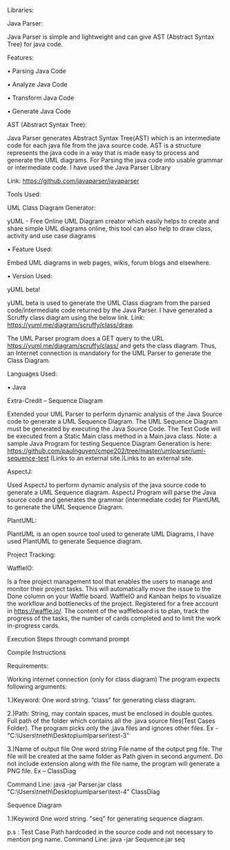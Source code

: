 Libraries:

Java Parser: 

Java Parser is simple and lightweight and can give AST (Abstract Syntax Tree) for java code.

Features:

•	Parsing Java Code

•	Analyze Java Code

•	Transform Java Code

•	Generate Java Code

AST (Abstract Syntax Tree):

Java Parser generates Abstract Syntax Tree(AST) which is an intermediate code for each java file from the java source code. AST is a structure represents the java code in a way that is made easy to process and generate the UML diagrams.
For Parsing the java code into usable grammar or intermediate code. I have used the Java Parser Library

Link: https://github.com/javaparser/javaparser

Tools Used:

UML Class Diagram Generator:

yUML - Free Online UML Diagram creator which easily helps to create and share simple UML diagrams online, this tool can also help to draw class, activity and use case diagrams

•	Feature Used:

Embed UML diagrams in web pages, wikis, forum blogs and elsewhere.

•	Version Used:

yUML beta!

yUML beta is used to generate the UML Class diagram from the parsed code/intermediate code returned by the Java Parser. I have generated a Scruffy class diagram using the below link.
Link: https://yuml.me/diagram/scruffy/class/draw.

The UML Parser program does a GET query to the URL https://yuml.me/diagram/scruffy/class/  and gets the class diagram. Thus, an Internet connection is mandatory for the UML Parser to generate the Class Diagram.

Languages Used:

•	Java


Extra-Credit – Sequence Diagram

Extended your UML Parser to perform dynamic analysis of the Java Source code to generate a UML Sequence Diagram.  The UML Sequence Diagram must be generated by executing the Java Source Code. The Test Code will be executed from a Static Main class method in a Main.java class. 
Note: a sample Java Program for testing Sequence Diagram Generation is here:  https://github.com/paulnguyen/cmpe202/tree/master/umlparser/uml-sequence-test (Links to an external site.)Links to an external site.

AspectJ:

Used AspectJ to perform dynamic analysis of the java source code to generate a UML Sequence diagram. AspectJ Program will parse the Java source code and generates the grammar (intermediate code) for PlantUML to generate the UML Sequence Diagram.

PlantUML:

PlantUML is an open source tool used to generate UML Diagrams, I have used PlantUML to generate Sequence diagram.

Project Tracking:

WaffleIO:

Is a free project management tool that enables the users to manage and monitor their project tasks.  This will automatically move the issue to the Done column on your Waffle board. WaffleIO and Kanban helps to visualize the workflow and bottlenecks of the project.
Registered for a free account in https://waffle.io/. The content of the waffleboard is to plan, track the progress of the tasks, the number of cards completed and to limit the work in-progress cards. 

Execution Steps through command prompt

Compile Instructions

Requirements:

Working internet connection (only for class diagram)
The program expects following arguments:

1.)Keyword:
One word string.
“class” for generating class diagram. 

2.)Path:
String, may contain spaces, must be enclosed in double quotes.
Full path of the folder which contains all the .java source files(Test Cases Folder). The program picks only the .java files and ignores other files.
Ex - "C:\Users\tneth\Desktop\umlparser\test-3"

3.)Name of output file
One word string
File name of the output png file. The file will be created at the same folder as Path given in second argument.
Do not include extension along with the file name, the program will generate a PNG file.
Ex – ClassDiag

Command Line:
java -jar Parser.jar class "C:\Users\tneth\Desktop\umlparser\test-4" ClassDiag


Sequence Diagram

1.)Keyword
One word string.
"seq" for generating sequence diagram.


p.s : Test Case Path hardcoded in the source code and not necessary to mention png name.
Command Line:
java -jar Sequence.jar seq


